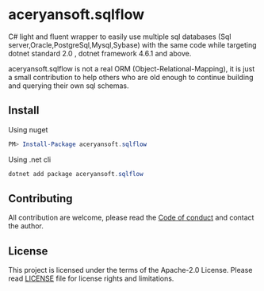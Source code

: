 # aceryansoft.sqlflow
C# light and fluent wrapper to easily use multiple sql databases (Sql server,Oracle,PostgreSql,Mysql,Sybase) with the same code while targeting dotnet standard 2.0 , dotnet framework 4.6.1 and above.

aceryansoft.sqlflow is not a real ORM (Object-Relational-Mapping), it is just a small contribution to help others who are old enough to continue building and querying their own sql schemas.  


## Install 
Using nuget
``` powershell 
PM> Install-Package aceryansoft.sqlflow
```
Using .net cli
``` powershell 
dotnet add package aceryansoft.sqlflow
```

## Contributing
All contribution are welcome, please read the [Code of conduct](https://github.com/aceryan-consulting/aceryansoft.sqlflow/blob/develop/CODE_OF_CONDUCT.md) and contact the author.
 

## License
This project is licensed under the terms of the Apache-2.0 License. 
Please read [LICENSE](LICENSE.md) file for license rights and limitations.
 
